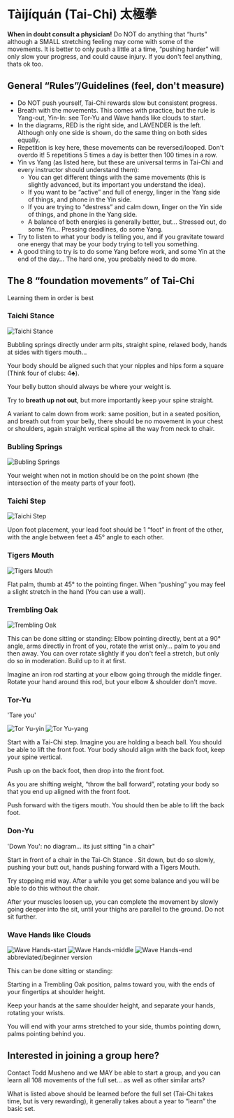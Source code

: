 # Tàijíquán (Tai-Chi) 太極拳

**When in doubt consult a physician!**  Do NOT do anything that “hurts” although a SMALL stretching feeling may come with some of the movements.
It is better to only push a little at a time, “pushing harder” will only slow your progress, and could cause injury. If you don't feel anything, thats ok too.

## General “Rules”/Guidelines (feel, don't measure)

*	Do NOT push yourself, Tai-Chi rewards slow but consistent progress.
*	Breath with the movements. This comes with practice, but the rule is Yang-out, Yin-In: see Tor-Yu and Wave hands like clouds to start.
*	In the diagrams, RED is the right side, and LAVENDER is the left. Although only one side is shown, do the same thing on both sides equally.
*	Repetition is key here, these movements can be reversed/looped. Don't overdo it! 5 repetitions 5 times a day is better then 100 times in a row.
*	Yin vs Yang (as listed here, but these are universal terms in Tai-Chi and every instructor should understand them):
    * You can get different things with the same movements (this is slightly advanced, but its important you understand the idea).
    * If you want to be “active” and full of energy,	linger in the Yang side of things,	and phone in the Yin side.
    * If you are trying to “destress” and calm down,	linger on the Yin side of things,	and phone in the Yang side.
    * A balance of both energies is generally better, but... Stressed out, do some Yin... Pressing deadlines, do some Yang.
*	Try to listen to what your body is telling you, and if you gravitate toward one energy that may be your body trying to tell you something.
*	A good thing to try is to do some Yang before work, and some Yin at the end of the day... The hard one, you probably need to do more.

## The 8 “foundation movements” of Tai-Chi
Learning them in order is best

###  Taichi Stance

![Taichi Stance](taichi.svg)

Bubbling springs directly under arm pits, straight spine, relaxed body, hands at sides with tigers mouth...

Your body should be aligned such that your nipples and hips form a square (Think four of clubs: 4♣).

Your belly button should always be where your weight is.

Try to **breath up not out**, but more importantly keep your spine straight.

A variant to calm down from work: same position, but in a seated position, and breath out from your belly, there should be no movement in your chest or shoulders, again straight vertical spine all the way from neck to chair.

### Bubling Springs

![Bubling Springs](bubling-springs.svg)

Your weight when not in motion should be on the point shown (the intersection of the meaty parts of your foot).

### Taichi Step

![Taichi Step](taichi-step.svg)

Upon foot placement, your lead foot should be 1 “foot” in front of the other, with the angle between feet a 45° angle to each other.

### Tigers Mouth

![Tigers Mouth](tigers-mouth.svg)

Flat palm, thumb at 45° to the pointing finger. When “pushing” you may feel a slight stretch in the hand (You can use a wall).

### Trembling Oak

![Trembling Oak](trembling-oak.svg)

This can be done sitting or standing: Elbow pointing directly, bent at a 90° angle, arms directly in front of you, rotate the wrist only... palm to you and then away. You can over rotate slightly if you don't feel a stretch, but only do so in moderation. Build up to it at first.

Imagine an iron rod starting at your elbow going through the middle finger. Rotate your hand around this rod, but your elbow & shoulder don't move.

### Tor-Yu
'Tare you'

![Tor Yu-yin](tor-yu-yin.svg)
![Tor Yu-yang](tor-yu-yang.svg)

Start with a Tai-Chi step. Imagine you are holding a beach ball. You should be able to lift the front foot. Your body should align with the back foot, keep your spine vertical.

Push up on the back foot, then drop into the front foot.

As you are shifting weight, “throw the ball forward”, rotating your body so that you end up aligned with the front foot.

Push forward with the tigers mouth. You should then be able to lift the back foot.

### Don-Yu

'Down You': no diagram... its just sitting "in a chair"

Start in front of a chair in the Tai-Ch Stance . Sit down, but do so slowly, pushing your butt out, hands pushing forward with a Tigers Mouth.

Try stopping mid way. After a while you get some balance and you will be able to do this without the chair.

After your muscles loosen up, you can complete the movement by slowly going deeper into the sit, until your thighs are parallel to the ground. Do not sit further.

### Wave Hands like Clouds

![Wave Hands-start](wave-hands-start.svg)
![Wave Hands-middle](wave-hands-middle.svg)
![Wave Hands-end](wave-hands-end.svg)
abbreviated/beginner version

This can be done sitting or standing:

Starting in a Trembling Oak position, palms toward you, with the ends of your fingertips at shoulder height.

Keep your hands at the same shoulder height, and separate your hands, rotating your wrists.

You will end with your arms stretched to your side, thumbs pointing down, palms pointing behind you.

## Interested in joining a group here?

Contact Todd Musheno and we MAY be able to start a group, and you can learn all 108 movements of the full set... as well as other similar arts?

What is listed above should be learned before the full set (Tai-Chi takes time, but is very rewarding), it generally takes about a year to “learn” the basic set.
